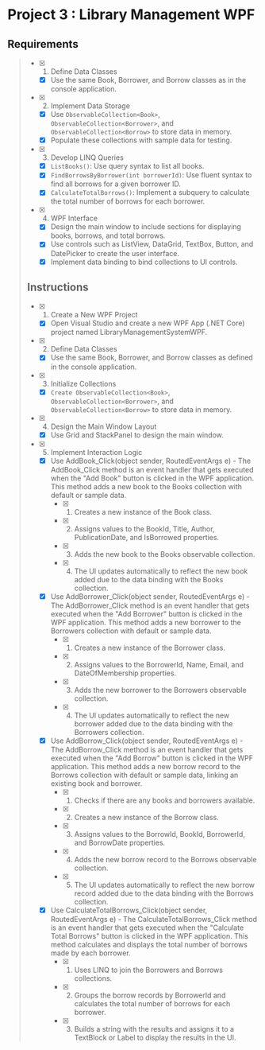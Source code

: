 # Project 3 : Library Management WPF

## Requirements

> - [x] 1. Define Data Classes
>
>   - [x] Use the same Book, Borrower, and Borrow classes as in the console application.
>
> - [x] 2. Implement Data Storage
>
>   - [x] Use `ObservableCollection<Book>`, `ObservableCollection<Borrower>`, and `ObservableCollection<Borrow>` to store data in memory.
>   - [x] Populate these collections with sample data for testing.
>
> - [x] 3. Develop LINQ Queries
>
>   - [x] `ListBooks()`: Use query syntax to list all books.
>   - [x] `FindBorrowsByBorrower(int borrowerId)`: Use fluent syntax to find all borrows for a given borrower ID.
>   - [x] `CalculateTotalBorrows()`: Implement a subquery to calculate the total number of borrows for each borrower.
>
> - [x] 4. WPF Interface
>
>   - [x] Design the main window to include sections for displaying books, borrows, and total borrows.
>   - [x] Use controls such as ListView, DataGrid, TextBox, Button, and DatePicker to create the user interface.
>   - [x] Implement data binding to bind collections to UI controls.
>
> ## Instructions
>
> - [x] 1. Create a New WPF Project
>
>   - [x] Open Visual Studio and create a new WPF App (.NET Core) project named LibraryManagementSystemWPF.
>
> - [x] 2. Define Data Classes
>
>   - [x] Use the same Book, Borrower, and Borrow classes as defined in the console application.
>
> - [x] 3. Initialize Collections
>
>   - [x] `Create ObservableCollection<Book>`, `ObservableCollection<Borrower>`, and `ObservableCollection<Borrow>` to store data in memory.
>
> - [x] 4. Design the Main Window Layout
>
>   - [x] Use Grid and StackPanel to design the main window.
>
> - [x] 5. Implement Interaction Logic
>
>   - [x] Use AddBook_Click(object sender, RoutedEventArgs e) - The AddBook_Click method is an event handler that gets executed when the "Add Book" button is clicked in the WPF application. This method adds a new book to the Books collection with default or sample data.
>     - [x] 1. Creates a new instance of the Book class.
>     - [x] 2. Assigns values to the BookId, Title, Author, PublicationDate, and IsBorrowed properties.
>     - [x] 3. Adds the new book to the Books observable collection.
>     - [x] 4. The UI updates automatically to reflect the new book added due to the data binding with the Books collection.
>   - [x] Use AddBorrower_Click(object sender, RoutedEventArgs e) - The AddBorrower_Click method is an event handler that gets executed when the "Add Borrower" button is clicked in the WPF application. This method adds a new borrower to the Borrowers collection with default or sample data.
>     - [x] 1. Creates a new instance of the Borrower class.
>     - [x] 2. Assigns values to the BorrowerId, Name, Email, and DateOfMembership properties.
>     - [x] 3. Adds the new borrower to the Borrowers observable collection.
>     - [x] 4. The UI updates automatically to reflect the new borrower added due to the data binding with the Borrowers collection.
>   - [x] Use AddBorrow_Click(object sender, RoutedEventArgs e) - The AddBorrow_Click method is an event handler that gets executed when the "Add Borrow" button is clicked in the WPF application. This method adds a new borrow record to the Borrows collection with default or sample data, linking an existing book and borrower.
>     - [x] 1. Checks if there are any books and borrowers available.
>     - [x] 2. Creates a new instance of the Borrow class.
>     - [x] 3. Assigns values to the BorrowId, BookId, BorrowerId, and BorrowDate properties.
>     - [x] 4. Adds the new borrow record to the Borrows observable collection.
>     - [x] 5. The UI updates automatically to reflect the new borrow record added due to the data binding with the Borrows collection.
>   - [x] Use CalculateTotalBorrows_Click(object sender, RoutedEventArgs e) - The CalculateTotalBorrows_Click method is an event handler that gets executed when the "Calculate Total Borrows" button is clicked in the WPF application. This method calculates and displays the total number of borrows made by each borrower.
>     - [x] 1. Uses LINQ to join the Borrowers and Borrows collections.
>     - [x] 2. Groups the borrow records by BorrowerId and calculates the total number of borrows for each borrower.
>     - [x] 3. Builds a string with the results and assigns it to a TextBlock or Label to display the results in the UI.
